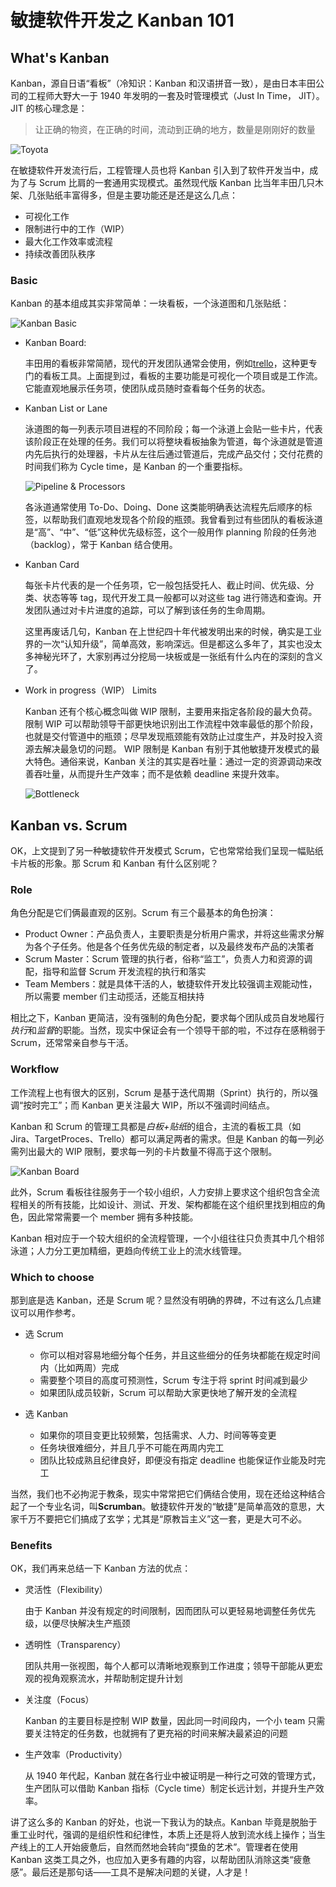 # 敏捷软件开发之 Kanban 101

## What's Kanban

Kanban，源自日语“看板”（冷知识：Kanban 和汉语拼音一致），是由日本丰田公司的工程师大野大一于 1940 年发明的一套及时管理模式（Just In Time， JIT）。JIT 的核心理念是：

> 让正确的物资，在正确的时间，流动到正确的地方，数量是刚刚好的数量

![Toyota][0]

在敏捷软件开发流行后，工程管理人员也将 Kanban 引入到了软件开发当中，成为了与 Scrum 比肩的一套通用实现模式。虽然现代版 Kanban 比当年丰田几只木架、几张贴纸丰富得多，但是主要功能还是还是这么几点：

- 可视化工作
- 限制进行中的工作（WIP）
- 最大化工作效率或流程
- 持续改善团队秩序

### Basic

Kanban 的基本组成其实非常简单：一块看板，一个泳道图和几张贴纸：

![Kanban Basic][1]

- Kanban Board:

  丰田用的看板非常简陋，现代的开发团队通常会使用，例如[trello][2]，这种更专门的看板工具。上面提到过，看板的主要功能是可视化一个项目或是工作流。它能直观地展示任务项，使团队成员随时查看每个任务的状态。

- Kanban List or Lane

  泳道图的每一列表示项目进程的不同阶段；每一个泳道上会贴一些卡片，代表该阶段正在处理的任务。我们可以将整块看板抽象为管道，每个泳道就是管道内先后执行的处理器，卡片从左往后通过管道后，完成产品交付；交付花费的时间我们称为 Cycle time，是 Kanban 的一个重要指标。

  ![Pipeline & Processors][5]

  各泳道通常使用 To-Do、Doing、Done 这类能明确表达流程先后顺序的标签，以帮助我们直观地发现各个阶段的瓶颈。我曾看到过有些团队的看板泳道是“高”、“中”、“低”这种优先级标签，这个一般用作 planning 阶段的任务池（backlog），常于 Kanban 结合使用。

- Kanban Card

  每张卡片代表的是一个任务项，它一般包括受托人、截止时间、优先级、分类、状态等等 tag，现代开发工具一般都可以对这些 tag 进行筛选和查询。开发团队通过对卡片进度的追踪，可以了解到该任务的生命周期。

  这里再废话几句，Kanban 在上世纪四十年代被发明出来的时候，确实是工业界的一次“认知升级”，简单高效，影响深远。但是都这么多年了，其实也没太多神秘光环了，大家别再过分挖局一块板或是一张纸有什么内在的深刻的含义了。

- Work in progress（WIP） Limits

  Kanban 还有个核心概念叫做 WIP 限制，主要用来指定各阶段的最大负荷。限制 WIP 可以帮助领导干部更快地识别出工作流程中效率最低的那个阶段，也就是交付管道中的瓶颈；尽早发现瓶颈能有效防止过度生产，并及时投入资源去解决最急切的问题。
  WIP 限制是 Kanban 有别于其他敏捷开发模式的最大特色。通俗来说，Kanban 关注的其实是吞吐量：通过一定的资源调动来改善吞吐量，从而提升生产效率；而不是依赖 deadline 来提升效率。

  ![Bottleneck][4]

## Kanban vs. Scrum

OK，上文提到了另一种敏捷软件开发模式 Scrum，它也常常给我们呈现一幅贴纸卡片板的形象。那 Scrum 和 Kanban 有什么区别呢？

### Role

角色分配是它们俩最直观的区别。Scrum 有三个最基本的角色扮演：

- Product Owner：产品负责人，主要职责是分析用户需求，并将这些需求分解为各个子任务。他是各个任务优先级的制定者，以及最终发布产品的决策者
- Scrum Master：Scrum 管理的执行者，俗称“监工”，负责人力和资源的调配，指导和监督 Scrum 开发流程的执行和落实
- Team Members：就是具体干活的人，敏捷软件开发比较强调主观能动性，所以需要 member 们主动揽活，还能互相扶持

相比之下，Kanban 更简洁，没有强制的角色分配，要求每个团队成员自发地履行*执行*和*监督*的职能。当然，现实中保证会有一个领导干部的啦，不过存在感稍弱于 Scrum，还常常亲自参与干活。

### Workflow

工作流程上也有很大的区别，Scrum 是基于迭代周期（Sprint）执行的，所以强调“按时完工”；而 Kanban 更关注最大 WIP，所以不强调时间结点。

Kanban 和 Scrum 的管理工具都是*白板+贴纸*的组合，主流的看板工具（如 Jira、TargetProces、Trello）都可以满足两者的需求。但是 Kanban 的每一列必需列出最大的 WIP 限制，要求每一列的卡片数量不得高于这个限制。

![Kanban Board][3]

此外，Scrum 看板往往服务于一个较小组织，人力安排上要求这个组织包含全流程相关的所有技能，比如设计、测试、开发、架构都能在这个组织里找到相应的角色，因此常常需要一个 member 拥有多种技能。

Kanban 相对应于一个较大组织的全流程管理，一个小组往往只负责其中几个相邻泳道；人力分工更加精细，更趋向传统工业上的流水线管理。

### Which to choose

那到底是选 Kanban，还是 Scrum 呢？显然没有明确的界碑，不过有这么几点建议可以用作参考。

- 选 Scrum

  - 你可以相对容易地细分每个任务，并且这些细分的任务块都能在规定时间内（比如两周）完成
  - 需要整个项目的高度可预测性，Scrum 专注于将 sprint 时间减到最少
  - 如果团队成员较新，Scrum 可以帮助大家更快地了解开发的全流程

- 选 Kanban

  - 如果你的项目变更比较频繁，包括需求、人力、时间等等变更
  - 任务块很难细分，并且几乎不可能在两周内完工
  - 团队比较成熟且纪律良好，即便没有指定 deadline 也能保证作业能及时完工

当然，我们也不必拘泥于教条，现实中常常把它们俩结合使用，现在还给这种结合起了一个专业名词，叫**Scrumban**。敏捷软件开发的“敏捷”是简单高效的意思，大家千万不要把它们搞成了玄学；尤其是“原教旨主义”这一套，更是大可不必。

### Benefits

OK，我们再来总结一下 Kanban 方法的优点：

- 灵活性（Flexibility）

  由于 Kanban 并没有规定的时间限制，因而团队可以更轻易地调整任务优先级，以便尽快解决生产瓶颈

- 透明性（Transparency）

  团队共用一张视图，每个人都可以清晰地观察到工作进度；领导干部能从更宏观的视角观察流水，并帮助制定提升计划

- 关注度（Focus）

  Kanban 的主要目标是控制 WIP 数量，因此同一时间段内，一个小 team 只需要关注特定的任务数，也就拥有了更充裕的时间来解决最紧迫的问题

- 生产效率（Productivity）

  从 1940 年代起，Kanban 就在各行业中被证明是一种行之可效的管理方式，生产团队可以借助 Kanban 指标（Cycle time）制定长远计划，并提升生产效率。

讲了这么多的 Kanban 的好处，也说一下我认为的缺点。Kanban 毕竟是脱胎于重工业时代，强调的是组织性和纪律性，本质上还是将人放到流水线上操作；当生产线上的工人开始疲惫后，自然而然地会转向“摸鱼的艺术”。管理者在使用 Kanban 这类工具之外，也应加入更多有趣的内容，以帮助团队消除这类“疲惫感”。最后还是那句话——工具不是解决问题的关键，人才是！

[0]: ./img/toyota.png
[1]: ./img/basic.drawio.png
[2]: https://trello.com/
[3]: ./img/kanban-board.jpg
[4]: ./img/bottleneck.drawio.png
[5]: ./img/pipeline.drawio.png
